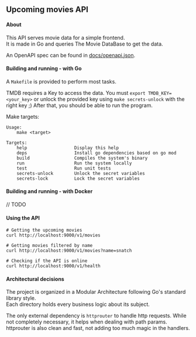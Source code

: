 ## Upcoming movies API

#### About

This API serves movie data for a simple frontend.  
It is made in Go and queries The Movie DataBase to get the data.

An OpenAPI spec can be found in [docs/openapi.json](docs/openapi.json).

#### Building and running - with Go

A `Makefile` is provided to perform most tasks.

TMDB requires a Key to access the data. You must `export TMDB_KEY=<your_key>` or unlock the provided key using `make secrets-unlock` with the right key ;) After that, you should be able to run the program.

Make targets:

    Usage:
        make <target>

    Targets:
        help                  Display this help
        deps                  Install go dependencies based on go mod
        build                 Compiles the system's binary
        run                   Run the system locally
        test                  Run unit tests
        secrets-unlock        Unlock the secret variables
        secrets-lock          Lock the secret variables

#### Building and running - with Docker

// TODO

#### Using the API

    # Getting the upcoming movies
    curl http://localhost:9000/v1/movies

    # Getting movies filtered by name
    curl http://localhost:9000/v1/movies?name=snatch

    # Checking if the API is online
    curl http://localhost:9000/v1/health
    

#### Architectural decisions

The project is organized in a Modular Architecture following Go's standard library style.  
Each directory holds every business logic about its subject.  

The only external dependency is `httprouter` to handle http requests. While not completely necessary, it helps when dealing with path params. httprouter is also clean and fast, not adding too much magic in the handlers.
